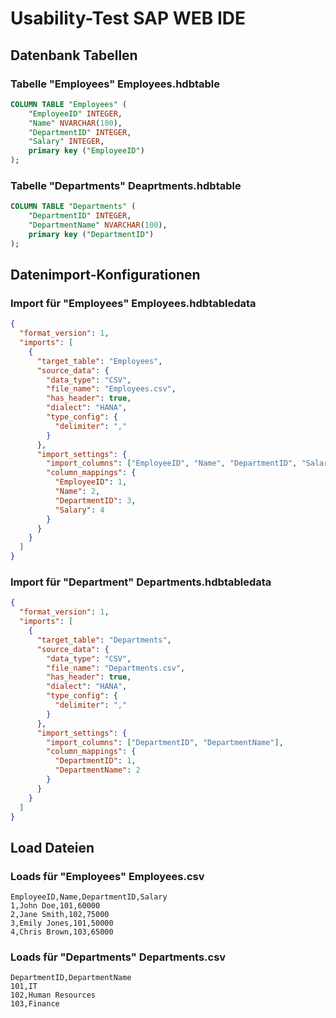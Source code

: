 
# Usability-Test SAP  WEB IDE 

## Datenbank Tabellen 

### Tabelle "Employees"  Employees.hdbtable
```sql
COLUMN TABLE "Employees" (
    "EmployeeID" INTEGER,
    "Name" NVARCHAR(100),
    "DepartmentID" INTEGER,
    "Salary" INTEGER,
    primary key ("EmployeeID")
);
```


### Tabelle "Departments"  Deaprtments.hdbtable
```sql
COLUMN TABLE "Departments" (
    "DepartmentID" INTEGER,
    "DepartmentName" NVARCHAR(100),
    primary key ("DepartmentID")
);
```

## Datenimport-Konfigurationen

### Import für "Employees" Employees.hdbtabledata
```json
{
  "format_version": 1,
  "imports": [
    {
      "target_table": "Employees",
      "source_data": {
        "data_type": "CSV",
        "file_name": "Employees.csv",
        "has_header": true,
        "dialect": "HANA",
        "type_config": {
          "delimiter": ","
        }
      },
      "import_settings": {
        "import_columns": ["EmployeeID", "Name", "DepartmentID", "Salary"],
        "column_mappings": {
          "EmployeeID": 1,
          "Name": 2,
          "DepartmentID": 3,
          "Salary": 4
        }
      }
    }
  ]
}
```
 ### Import für "Department" Departments.hdbtabledata
```json
{
  "format_version": 1,
  "imports": [
    {
      "target_table": "Departments",
      "source_data": {
        "data_type": "CSV",
        "file_name": "Departments.csv",
        "has_header": true,
        "dialect": "HANA",
        "type_config": {
          "delimiter": ","
        }
      },
      "import_settings": {
        "import_columns": ["DepartmentID", "DepartmentName"],
        "column_mappings": {
          "DepartmentID": 1,
          "DepartmentName": 2
        }
      }
    }
  ]
}
```
## Load Dateien 

### Loads für "Employees"  Employees.csv
```plaintext
EmployeeID,Name,DepartmentID,Salary
1,John Doe,101,60000
2,Jane Smith,102,75000
3,Emily Jones,101,50000
4,Chris Brown,103,65000
```

### Loads für "Departments" Departments.csv
```plaintext
DepartmentID,DepartmentName
101,IT
102,Human Resources
103,Finance
```







